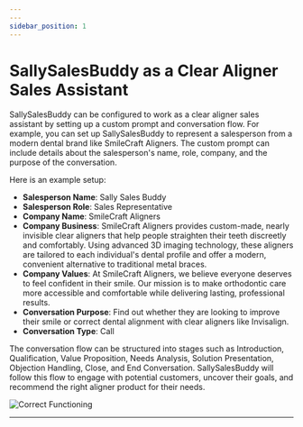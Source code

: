 ```yaml
---
---
sidebar_position: 1
---
```

# SallySalesBuddy as a Clear Aligner Sales Assistant

SallySalesBuddy can be configured to work as a clear aligner sales assistant by setting up a custom prompt and conversation flow. For example, you can set up SallySalesBuddy to represent a salesperson from a modern dental brand like SmileCraft Aligners. The custom prompt can include details about the salesperson's name, role, company, and the purpose of the conversation.

Here is an example setup:

- **Salesperson Name**: Sally Sales Buddy
- **Salesperson Role**: Sales Representative
- **Company Name**: SmileCraft Aligners
- **Company Business**: SmileCraft Aligners provides custom-made, nearly invisible clear aligners that help people straighten their teeth discreetly and comfortably. Using advanced 3D imaging technology, these aligners are tailored to each individual's dental profile and offer a modern, convenient alternative to traditional metal braces.
- **Company Values**: At SmileCraft Aligners, we believe everyone deserves to feel confident in their smile. Our mission is to make orthodontic care more accessible and comfortable while delivering lasting, professional results.
- **Conversation Purpose**: Find out whether they are looking to improve their smile or correct dental alignment with clear aligners like Invisalign.
- **Conversation Type**: Call

The conversation flow can be structured into stages such as Introduction, Qualification, Value Proposition, Needs Analysis, Solution Presentation, Objection Handling, Close, and End Conversation. SallySalesBuddy will follow this flow to engage with potential customers, uncover their goals, and recommend the right aligner product for their needs.

![Correct Functioning](/img/correct.png)


---

